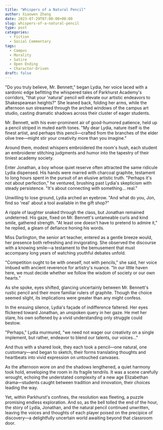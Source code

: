 ```yaml
---
title: "Whispers of a Natural Pencil"
author: Xiaowen Zhang
date: 2023-07-29T07:00:00+08:00
slug: whispers-of-a-natural-pencil
type: post
categories:
  - Fiction
  - Social Commentary
tags:
  - Campus
  - Morality
  - Satire
  - Open Ending
  - Character-Driven
draft: false
---
```


"Do you truly believe, Mr. Bennett," began Lydia, her voice laced with a sardonic edge befitting the whispered tales of Parkhurst Academy's corridors, "that your 'natural' pencil will elevate our artistic endeavors to Shakespearean heights?" She leaned back, folding her arms, while the afternoon sun streamed through the arched windows of the campus art studio, casting dramatic shadows across their cluster of eager students.

Mr. Bennett, with his ever-prominent air of good-humored patience, held up a pencil striped in muted earth tones. "My dear Lydia, nature itself is the finest artist, and perhaps this pencil—crafted from the branches of the elder olive tree—might stir your creativity more than you imagine."

Around them, modest whispers embroidered the room's hush, each student an embroiderer stitching judgments and humor into the tapestry of their tiniest academy society.

Enter Jonathan, a boy whose quiet reserve often attracted the same ridicule Lydia dispensed. His hands were marred with charcoal graphite, testament to long hours spent in the pursuit of an elusive artistic truth. "Perhaps it's not about perfection," he ventured, brushing past Lydia's skepticism with steady persistence. "It's about connecting with something… real."

Unwilling to lose ground, Lydia arched an eyebrow. "And what do you, Jon, find so 'real' about a tool available in the gift shop?"

A ripple of laughter snaked through the class, but Jonathan remained undeterred. His gaze, fixed on Mr. Bennett's untameable curls and kind smile, gathered strength. "At least one doesn't have to pretend to admire it," he replied, a gleam of defiance honing his words.

Miss Darlington, the senior art teacher, entered as a gentle breeze would, her presence both refreshing and invigorating. She observed the discourse with a knowing smile—a testament to the bemusement that must accompany long years of watching youthful debates unfold.

"Competition ought to be with oneself, not with pencils," she said, her voice imbued with ancient reverence for artistry's nuance. "In our little haven here, we must decide whether we follow the wisdom of society or our own hearts."

As she spoke, eyes shifted, glancing uncertainly between Mr. Bennett's rustic pencil and their more familiar rulers of graphite. Though the choice seemed slight, its implications were greater than any might confess.

In the ensuing silence, Lydia's façade of indifference faltered. Her eyes flickered toward Jonathan, an unspoken query in her gaze. He met her stare, his own softened by a vivid understanding only struggle could bestow.

"Perhaps," Lydia murmured, "we need not wager our creativity on a single implement, but rather, endeavor to blend our talents, our voices..."

And thus with a shared look, they each took a pencil—one natural, one customary—and began to sketch, their forms translating thoughts and heartbeats into vivid expression on untouched canvases.

As the afternoon wore on and the shadows lengthened, a quiet harmony took hold, enveloping the room in its fragile tendrils. It was a scene carefully wrought, echoing the understated complexity of a new age Elizabethan drama—students caught between tradition and innovation, their choices leading the way.

Yet, within Parkhurst's confines, the resolution was fleeting, a puzzle promising endless exploration. And so, as the bell tolled the end of the hour, the story of Lydia, Jonathan, and the natural pencil continued unwritten, leaving the voices and thoughts of each player poised on the precipice of discovery—a delightfully uncertain world awaiting beyond that classroom door.